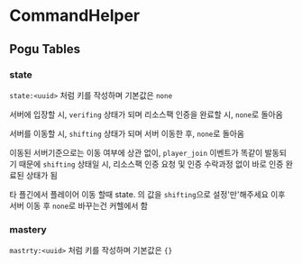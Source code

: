 # CommandHelper
## Pogu Tables
### state

```state:<uuid>``` 처럼 키를 작성하며 기본값은 ```none```

서버에 입장할 시, ```verifing``` 상태가 되며
리소스팩 인증을 완료할 시, ```none```로 돌아옴

서버를 이동할 시, ```shifting``` 상태가 되며
서버 이동한 후, ```none```로 돌아옴

이동된 서버기준으로는 이동 여부에 상관 없이, ```player_join``` 이벤트가 똑같이 발동되기 때문에
```shifting``` 상태일 시, 리소스팩 인증 요청 및 인증 수락과정 없이 바로 인증 완료된 상태가 됨

타 플긴에서 플레이어 이동 할때 state.<uuid> 의 값을 ```shifting```으로 설정'만'해주세요
이후 서버 이동 후 ```none```로 바꾸는건 커헬에서 함

### mastery

```mastrty:<uuid>``` 처럼 키를 작성하며 기본값은 ```{}```